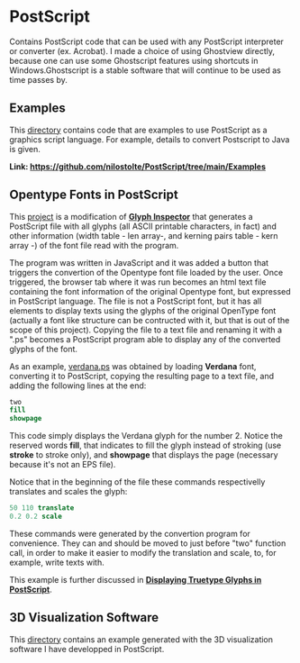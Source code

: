# PostScript
Contains PostScript code that can be used with any PostScript interpreter or converter (ex. Acrobat). I made a choice of using 
Ghostview  directly, because one can use some Ghostscript features using shortcuts in Windows.Ghostscript is a stable software
that will continue to be used as time passes by. 

## Examples

This [directory](https://github.com/nilostolte/PostScript/tree/main/Examples) contains code that are examples to use PostScript as a graphics script language. For example, details to convert Postscript to Java is given.

**Link: https://github.com/nilostolte/PostScript/tree/main/Examples**

## Opentype Fonts in PostScript

This [project](https://github.com/nilostolte/PostScript/tree/main/OpenType%20Fonts) is a modification of 
[**Glyph Inspector**](https://opentype.js.org/glyph-inspector.html) that generates a PostScript file with all
glyphs (all ASCII printable characters, in fact) and other information (width table - len array-, and kerning 
pairs table - kern array -) of the font file read with the program.

The program was written in JavaScript and it was added a button that triggers the convertion of the Opentype font file loaded
by the user. Once triggered, the browser tab where it was run becomes an html text file containing the font information of the
original Opentype font, but expressed in PostScript language. The file is not a PostScript font, but it has all elements to 
display texts using the glyphs of the original OpenType font (actually a font like structure can be contructed with it, but that
is out of the scope of this project). Copying the file to a text file and renaming it with a ".ps" becomes a PostScript
program able to display any of the converted glyphs of the font.<a name="verdana"></a>


As an example, [verdana.ps](https://github.com/nilostolte/PostScript/blob/main/OpenType%20Fonts/verdana.ps) was obtained by
loading **Verdana** font, converting it to PostScript, copying the resulting page to a text file, and adding the following 
lines at the end:

```PostScript
two
fill
showpage
```

This code simply displays the Verdana glyph for the number 2. Notice the reserved words **fill**, that indicates to fill
the glyph instead of stroking (use **stroke** to stroke only), and **showpage** that displays the page (necessary because it's not
an EPS file).

Notice that in the beginning of the file these commands respectivelly translates and scales the glyph:

```PostScript
50 110 translate
0.2 0.2 scale
```

These commands were generated by the convertion program for convenience. They can and should be moved to just before "two" function
call, in order to make it easier to modify the translation and scale, to, for example, write texts with.

This example is further discussed in 
[**Displaying Truetype Glyphs in PostScript**](https://github.com/nilostolte/PostScript/blob/main/Examples/README.md#displaying-truetype-glyphs-in-postscript).

## 3D Visualization Software

This [directory](https://github.com/nilostolte/Vector-Art/blob/main/Diamonds%20are%20Forever/README.md#diamonds-are-forever) contains an example generated with the 3D visualization software I have developped in PostScript.
